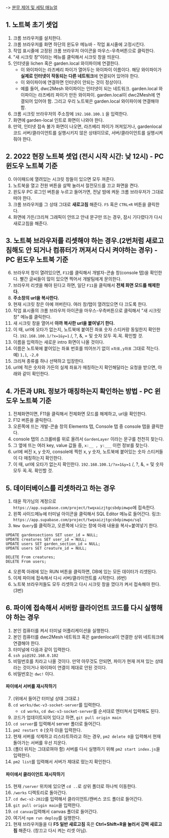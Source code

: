 -> [분무 제어 및 세팅 매뉴얼](./hardware-manual.md)

## 1. 노트북 초기 셋업
1. 크롬 브라우저를 설치한다. 
2. 크롬 브라우저를 화면 하단의 윈도우 메뉴바 - 작업 표시줄에 고정시킨다. 
4. 작업 표시줄에 고정된 크롬 브라우저 아이콘을 마우스-우측버튼으로 클릭한다. 
5. "새 시크릿 창"이라는 메뉴를 클릭해서 시크릿 창을 띄운다. 
6. 인터넷을 lichen 혹은 garden.local 와이파이에 연결한다. 
    - 이 와이파이는 라즈베리 파이가 열어두는 와이파이 이름이다. 해당 와이파이가 **실제로 인터넷이 작동되는 다른 네트워크**에 연결되어 있어야 한다.
    - 이 와이파이에 연결하면 인터넷이 안되는 것이 정상이다.
    - 예를 들어, dwc2Mesh 와이파이는 인터넷이 되는 네트워크. garden.local 와이파이는 라즈베리 파이가 만든 와이파이. garden.local이 dwc2Mesh에 연결되어 있어야 함. 그리고 우리 노트북은 garden.local 와이파이에 연결해야 함.
7. 크롬 시크릿 브라우저의 주소창에 `192.168.100.1` 을 입력한다. 
8. 화면에 garden-local 인트로 화면이 나와야 한다. 
9. 만약, 인터넷 접속 불가 화면이 나오면, 라즈베리 파이가 꺼져있거나, gardenlocal 코드 서버/클라이언트를 실행시키지 않은 상태이므로, 서버/클라이언트를 실행시켜줘야 한다.

## 2. 2022 현장 노트북 셋업 (전시 시작 시간: 낮 12시) - PC 윈도우 노트북 기준
0. 아이패드에 열려있는 시크릿 창들이 있으면 모두 꺼준다.
1. 노트북을 열고 전원 버튼을 살짝 눌러서 절전모드를 끄고 화면을 켠다.
2. 윈도우 PC 로그인 버튼을 누르고 들어가면, 전날 밤에 켜둔 크롬 브라우저가 그대로 떠야 한다. 
3. 크롬 브라우저를 그 상태 그대로 **새로고침** 해준다. `F5` 혹은 `CTRL+R` 버튼을 클릭한다.
4. 화면에 가든/크리쳐 그래픽이 안뜨고 안내 문구만 뜨는 경우, 잠시 기다렸다가 다시 새로고침을 해준다. 

## 3. 노트북 브라우저를 리셋해야 하는 경우.(2번처럼 새로고침해도 안 되거나 컴퓨터가 꺼져서 다시 켜야하는 경우) - PC 윈도우 노트북 기준
6. 브라우저 창이 열려있으면, `F12`를 클릭해서 개발자-콘솔 창(console 탭)을 확인한다. 빨간 글씨들이 많이 있으면 찍어서 개발팀에게 문의한다. 
7. 브라우저 리셋을 해야 된다고 하면, 일단 `F11`을 클릭해서 **전체 화면 모드를 해제한다.**
8. **주소창의 url을 복사한다.**
9. 현재 시크릿 창은 아예 꺼버린다. 여러 창/탭이 열려있으면 다 끄도록 한다. 
10. 작업 표시줄의 크롬 브라우저 아이콘을 마우스-우측버튼으로 클릭해서 "새 시크릿 창" 메뉴를 클릭한다.
11. 새 시크릿 창을 열어서 **아까 복사한 url을 붙여넣기 한다.**
12. 이 때, url에 오타가 없는지, 노트북에 붙여진 좌표 숫자 스티커랑 동일한지 확인한다. `192.168.100.1/?x=1&y=1` /, ?, &, = 및 숫자 모두 꼭.꼭. 확인할 것. 
13. 이름을 입력하는 새로운 intro 화면이 나올 것이다. 
14. 이름은 노트북에 붙어있는 좌표 번호를 띄어쓰기 없이 `x좌표,y좌표` 그대로 적는다. 예) `1,1`, `-2,0`
15. 크리쳐 종류를 하나 선택하고 입장한다.
16. url에 적은 숫자와 가든의 실제 좌표가 매칭하는지 확인해달라는 요청을 받으면, 아래와 같이 확인한다.

## 4. 가든과 URL 정보가 매칭하는지 확인하는 방법 - PC 윈도우 노트북 기준
1. 전체화면이면, F11을 클릭해서 전체화면 모드를 해제하고, url을 확인한다. 
2. F12 버튼을 클릭한다.
3. 오른쪽에 뜨는 개발-콘솔 창의 Elements 탭, Console 탭 중 console 탭을 클릭한다.
4. console 탭의 스크롤바를 위로 올려서 `GardenLayer` 이라는 문구를 천천히 찾는다.
5. 그 옆에 뜨는 여러 key, value 값들 중, `x:__ , y:___` 이런 정보를 찾는다.
6. url에 써진 x, y 숫자, console에 찍힌 x, y 숫자, 노트북에 붙어있는 숫자 스티커들이 다 매칭하는지 확인한다.
7. 이 때, url에 오타가 없는지 확인한다. `192.168.100.1/?x=1&y=1` /, ?, &, = 및 숫자 모두 꼭.꼭. 확인할 것. 

## 5. 데이터베이스를 리셋하라고 하는 경우
1. 태윤 작가님의 계정으로 `https://app.supabase.com/project/twqxaizjtgcsbdpimwpo`에 접속한다.
2. 왼쪽 사이드메뉴에 터미널 아이콘을 클릭해서 SQL Editor 메뉴로 들어간다. 링크: `https://app.supabase.com/project/twqxaizjtgcsbdpimwpo/sql`
3. `New Query`를 클릭하고, 오른쪽에 나오는 창에 아래 내용을 복사+붙여넣기 한다.
```
UPDATE gardensections SET user_id = NULL;
UPDATE creatures SET user_id = NULL;
UPDATE users SET garden_section_id = NULL;
UPDATE users SET creature_id = NULL;

DELETE From creatures;
DELETE From users;
```
4. 오른쪽 아래에 있는 RUN 버튼을 클릭하면, DB에 있는 모든 데이터가 리셋된다. 
5. 이제 파이에 접속해서 다시 서버/클라이언트를 시작한다. (6번)
6. 노트북 브라우저들도 모두 리셋하고 다시 시크릿 창을 껐다가 켜서 접속해야 한다. (3번)

## 6. 파이에 접속해서 서버랑 클라이언트 코드를 다시 실행해야 하는 경우
1. 본인 컴퓨터를 켜서 터미널 어플리케이션을 실행한다.
2. 본인 컴퓨터를 dwc2Mesh 네트워크 혹은 gardenlocal이 연결한 상위 네트워크에 연결해야 한다. 
3. 터미널에 다음과 같이 입력한다.
4. `ssh pi@192.168.0.102` 
5. 비밀번호를 치라고 나올 것이다. 만약 아무것도 안되면, 파이가 현재 꺼져 있는 상태라는 것이거나 와이파이 연결이 제대로 안된 것이다. 
6. 비밀번호는 `dwc!` 이다. 

#### 파이에서 서버를 재시작하기
7. (위에서 들어간 터미널 상태 그대로.)
8. `cd works/dwc-v3-socket-server`를 입력한다. 
    - `cd works`, `cd dwc-v3-socket-server`를 순서대로 엔터쳐서 입력해도 된다. 
9. 코드가 업데이트되어 있다고 하면, `git pull origin main`
10. `cd server`를 입력해서 server 폴더로 들어간다. 
11. `pm2 restart 0` (숫자 0)을 입력한다. 
12. 현재 서버를 삭제하고 리스타트하라고 하는 경우, `pm2 delete 0`을 입력해서 현재 돌아가는 서버를 우선 지운다. 
13. (폴더 위치는 그대로여야 함) 서버를 다시 실행하기 위해 `pm2 start index.js`을 입력한다. 
14. `pm2 list`를 입력해서 서버가 제대로 떴는지 확인한다. 

#### 파이에서 클라이언트 재시작하기
15. 현재 `/server` 위치에 있으면 `cd ..`로 상위 폴더로 하나씩 이동한다. 
16. `/works` 디렉토리로 돌아간다. 
17. `cd dwc-v2-2022`를 입력해서 클라이언트/캔버스 코드 폴더로 들어간다. 
18. `git pull origin main`을 입력한다.
19. `cd canvas`입력해서 canvas 폴더로 들어간다. 
20. 여기서 `npm run deploy`를 실행한다. 
21. 현재 브라우저들을 다 **F5 일반 새로고침** 혹은 **Ctrl+Shift+R을 눌러서 강력 새로고침** 해준다. (창끄고 다시 켜는 리셋 아님).
